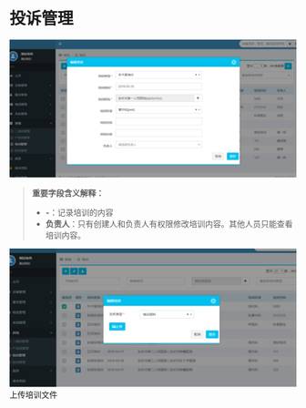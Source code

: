 # 投诉管理
![](/assets/未命名1526608771.png)
>**重要字段含义解释：**
>* **-**：记录培训的内容
>* **负责人**：只有创建人和负责人有权限修改培训内容。其他人员只能查看培训内容。


![](/assets/未命名1526608815.png)
上传培训文件